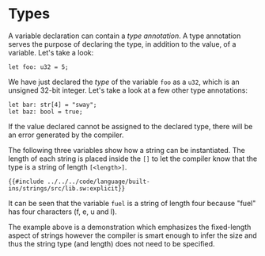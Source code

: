 # Types

A variable declaration can contain a _type annotation_. A type annotation serves the purpose of declaring the type, in addition to the value, of a variable. Let's take a look:

```sway
let foo: u32 = 5;
```

We have just declared the _type_ of the variable `foo` as a `u32`, which is an unsigned 32-bit integer. Let's take a look at a few other type annotations:

```sway
let bar: str[4] = "sway";
let baz: bool = true;
```

If the value declared cannot be assigned to the declared type, there will be an error generated by the compiler.


The following three variables show how a string can be instantiated. The length of each string is placed inside the `[]` to let the compiler know that the type is a string of length `[<length>]`.

```sway
{{#include ../../../code/language/built-ins/strings/src/lib.sw:explicit}}
```

It can be seen that the variable `fuel` is a string of length four because "fuel" has four characters (f, e, u and l).

The example above is a demonstration which emphasizes the fixed-length aspect of strings however the compiler is smart enough to infer the size and thus the string type (and length) does not need to be specified.

